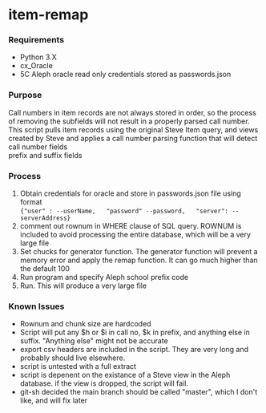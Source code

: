# item-remap
### Requirements
* Python 3.X
* cx_Oracle 
* 5C Aleph oracle read only credentials stored as passwords.json  

### Purpose
Call numbers in item records are not always stored in order, so the process of removing the subfields will not result in a properly parsed call number.  
This script pulls item records using the original Steve Item query, and views created by Steve and applies a call number parsing function that will detect call number fields  
prefix and suffix fields  

### Process
1) Obtain credentials for oracle and store in passwords.json file using format  
    `{"user" : --userName,  
    "password" --password,  
    "server": -- serverAddress}`
2)  comment out rownum in WHERE clause of SQL query. ROWNUM is included to avoid processing the entire database, which will be a very large file
3) Set chucks for generator function.  The generator function will prevent a memory error and apply the remap function.  It can go much higher than the default 100
4) Run program and specify Aleph school prefix code
5)  Run.  This will produce a very large file

### Known Issues
* Rownum and chunk size are hardcoded
* Script will put any $h or $i in call no, $k in prefix, and anything else in suffix.  "Anything else" might not be accurate
* export csv headers are included in the script.  They are very long and probably should live elsewhere.
* script is untested with a full extract 
* script is depenent on the existance of a Steve view in the Aleph database.  if the view is dropped, the script will fail.  
* git-sh decided the main branch should be called "master", which I don't like, and will fix later

